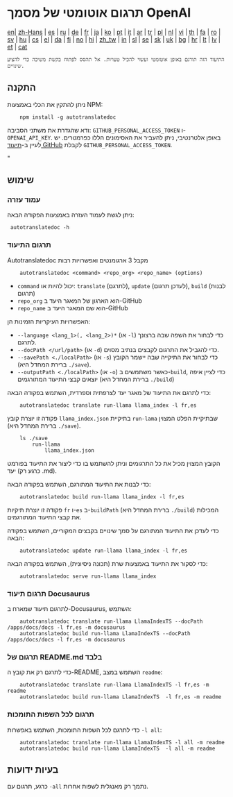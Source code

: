 
# תרגום אוטומטי של מסמך OpenAI

[en](../README.md)| [zh-Hans](/i18n/README_zh-Hans.md) | [es](/i18n/README_es.md) | [ru](/i18n/README_ru.md) | [de](/i18n/README_de.md) | [fr](/i18n/README_fr.md) | [ja](/i18n/README_ja.md) | [ko](/i18n/README_ko.md) | [pt](/i18n/README_pt.md) | [it](/i18n/README_it.md) | [ar](/i18n/README_ar.md) | [tr](/i18n/README_tr.md) | [pl](/i18n/README_pl.md) | [nl](/i18n/README_nl.md) | [vi](/i18n/README_vi.md) | [th](/i18n/README_th.md) | [fa](/i18n/README_fa.md) | [ro](/i18n/README_ro.md) | [sv](/i18n/README_sv.md) | [hu](/i18n/README_hu.md) | [cs](/i18n/README_cs.md) | [el](/i18n/README_el.md) | [da](/i18n/README_da.md) | [fi](/i18n/README_fi.md) | [no](/i18n/README_no.md) | [hi](/i18n/README_hi.md) | [zh_tw](/i18n/README_zh_tw.md) | [in](/i18n/README_in.md) | [sl](/i18n/README_sl.md) | [se](/i18n/README_se.md) | [sk](/i18n/README_sk.md) | [uk](/i18n/README_uk.md) | [bg](/i18n/README_bg.md) | [hr](/i18n/README_hr.md) | [lt](/i18n/README_lt.md) | [lv](/i18n/README_lv.md) | [et](/i18n/README_et.md) | [cat](/i18n/README_cat.md) 

```התיעוד הזה תורגם באופן אוטומטי ועשוי להכיל טעויות. אל תהסס לפתוח בקשת משיכה כדי להציע שינויים.```


## התקנה 

ניתן להתקין את הכלי באמצעות NPM:


```
    npm install -g autotranslatedoc
```

ודא שהגדרת את משתני הסביבה: `GITHUB_PERSONAL_ACCESS_TOKEN` ו- `OPENAI_API_KEY`. באופן אלטרנטיבי, ניתן להעביר את האסימונים הללו כפרמטרים. יש לעיין ב-[תיעוד GitHub](https://docs.github.com/en/github/authenticating-to-github/creating-a-personal-access-token) לקבלת `GITHUB_PERSONAL_ACCESS_TOKEN`.


"
## שימוש


### עמוד עזרה
ניתן לגשת לעמוד העזרה באמצעות הפקודה הבאה:
```
 autotranslatedoc -h
```
### תרגום התיעוד

Autotranslatedoc מקבל 3 ארגומנטים ואפשרויות רבות

```
    autotranslatedoc <command> <repo_org> <repo_name> (options)
```

- ```command``` יכול להיות או: ```translate``` (לתרגם), ```update``` (לעדכן תרגום), ```build``` (לבנות תרגום)
- ```repo_org``` הוא הארגון של המאגר היעד ב-GitHub
- ```repo_name``` הוא שם המאגר היעד ב-GitHub

האפשרויות העיקריות הזמינות הן:

- ```--language <lang_1>(, <lang_2>)*``` (או ```-l```) כדי לבחור את השפה שבה ברצונך לתרגם.
- ```--docPath </url/path>``` (או ```-d```) כדי להגביל את התרגום לקבצים בנתיב מסוים.
- ```--savePath <./localPath>``` (או ```-s```) כדי לבחור את התיקייה שבה יישמר הקובץ (ברירת המחדל היא ```./save```).
- ```--outputPath <./localPath>``` (או ```-o```) כאשר משתמשים ב-```build```, כדי לציין איפה יוצאים קבצי התיעוד המתורגמים (ברירת המחדל היא ```./build```)

כדי לתרגם את התיעוד של מאגר יעד לצרפתית וספרדית, השתמש בפקודה הבאה:
```
    autotranslatedoc translate run-llama llama_index -l fr,es
```

פקודה זו יוצרת קובץ `llama_index.json` בתיקיית `run-lama` שבתיקיית הפלט המצוין (ברירת המחדל היא `./save`).
```
    ls ./save
        run-llama
            llama_index.json 
```
הקובץ המצוין מכיל את כל התרגומים וניתן להשתמש בו כדי ליצור את התיעוד בפורמט יעד (כרגע רק .md).

כדי לבנות את התיעוד המתורגם, השתמש בפקודה הבאה:

```
    autotranslatedoc build run-llama llama_index -l fr,es
```

פקודה זו יוצרת תיקיות `fr` ו-`es` ב-`buildPath` (ברירת המחדל היא `./build`) המכילות את קבצי התיעוד המתורגמים.

כדי לעדכן את התיעוד המתורגם על סמך שינויים בקבצים המקוריים, השתמש בפקודה הבאה:

```
    autotranslatedoc update run-llama llama_index -l fr,es
```

כדי לסקור את התיעוד באמצעות שרת (תכונה ניסיונית), השתמש בפקודה הבאה:
```
    autotranslatedoc serve run-llama llama_index
```
### תרגום תיעוד Docusaurus

לתרגום תיעוד שמארח ב-Docusaurus, השתמש:

```
    autotranslatedoc translate run-llama LlamaIndexTS --docPath /apps/docs/docs -l fr,es -m docusaurus
    autotranslatedoc build run-llama LlamaIndexTS --docPath /apps/docs/docs -l fr,es -m docusaurus
```
### תרגום של README.md בלבד

כדי לתרגם רק את קובץ ה-README, השתמש במצב `readme`:

```
    autotranslatedoc translate run-llama LlamaIndexTS -l fr,es -m readme
    autotranslatedoc build run-llama LlamaIndexTS  -l fr,es -m readme
```
### תרגום לכל השפות התומכות

כדי לתרגם לכל השפות התומכות, השתמש באפשרות `-l all`:

```
    autotranslatedoc translate run-llama LlamaIndexTS -l all -m readme
    autotranslatedoc build run-llama LlamaIndexTS  -l all -m readme
```
## בעיות ידועות

כרגע, תרגום עם `-all` נתמך רק מאנגלית לשפות אחרות.
